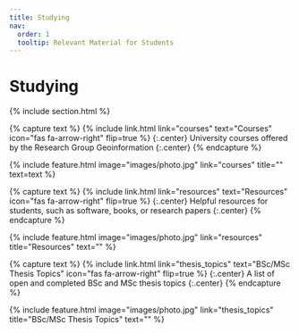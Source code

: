 ```yaml
---
title: Studying
nav:
  order: 1
  tooltip: Relevant Material for Students
---
```


# <i class="fas fa-microscope"></i>Studying

{% include section.html %}


<!-- 1st paragraph -->
{% capture text %}
{%
  include link.html
  link="courses"
  text="Courses"
  icon="fas fa-arrow-right"
  flip=true
%}
{:.center}
University courses offered by the Research Group Geoinformation
{:.center}
{% endcapture %}

{%
  include feature.html
  image="images/photo.jpg"
  link="courses"
  title=""
  text=text
%}


<!-- 2nd paragraph -->

{% capture text %}
{%
  include link.html
  link="resources"
  text="Resources"
  icon="fas fa-arrow-right"
  flip=true
%}
{:.center}
Helpful resources for students, such as software, books, or research papers
{:.center}
{% endcapture %}

{%
  include feature.html
  image="images/photo.jpg"
  link="resources"
  title="Resources"
  text=""
%}



<!-- 3rd paragraph -->
{% capture text %}
{%
  include link.html
  link="thesis_topics"
  text="BSc/MSc Thesis Topics"
  icon="fas fa-arrow-right"
  flip=true
%}
{:.center}
A list of open and completed BSc and MSc thesis topics
{:.center}
{% endcapture %}

{%
  include feature.html
  image="images/photo.jpg"
  link="thesis_topics"
  title="BSc/MSc Thesis Topics"
  text=""
%}